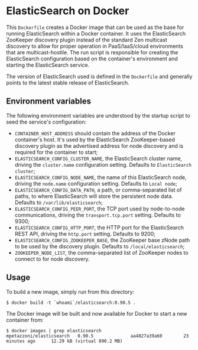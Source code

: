 ElasticSearch on Docker
=======================

This `Dockerfile` creates a Docker image that can be used as the base for
running ElasticSearch within a Docker container. It uses the ElasticSearch
ZooKeeper discovery plugin instead of the standard Zen multicast discovery to
allow for proper operation in PaaS/IaaS/cloud environments that are
multicast-hostile. The run script is responsible for creating the ElasticSearch
configuration based on the container's environment and starting the
ElasticSearch service.

The version of ElasticSearch used is defined in the `Dockerfile` and generally
points to the latest stable release of ElasticSearch.

Environment variables
---------------------

The following environment variables are understood by the startup script to
seed the service's configuration:

  - `CONTAINER_HOST_ADDRESS` should contain the address of the Docker
    container's host. It's used by the ElasticSearch ZooKeeper-based discovery
    plugin as the advertised address for node discovery and is required for the
    container to start;
  - `ELASTICSEARCH_CONFIG_CLUSTER_NAME`, the ElasticSearch cluster name,
    driving the `cluster.name` configuration setting. Defaults to
    `ElasticSearch cluster`;
  - `ELASTICSEARCH_CONFIG_NODE_NAME`, the name of this ElasticSearch node,
    driving the `node.name` configuration setting. Defaults to `Local node`;
  - `ELASTICSEARCH_CONFIG_DATA_PATH`, a path, or comma-separated list of paths,
    to where ElasticSearch will store the persistent node data. Defaults to
    `/var/lib/elasticsearch`;
  - `ELASTICSEARCH_CONFIG_PEER_PORT`, the TCP port used by node-to-node
    communications, driving the `transport.tcp.port` setting. Defaults to 9300;
  - `ELASTICSEARCH_CONFIG_HTTP_PORT`, the HTTP port for the ElasticSearch REST
    API, driving the `http.port` setting. Defaults to 9200;
  - `ELASTICSEARCH_CONFIG_ZOOKEEPER_BASE`, the ZooKeeper base zNode path to be
    used by the discovery plugin. Defaults to `/local/elasticsearch`;
  - `ZOOKEEPER_NODE_LIST`, the comma-separated list of ZooKeeper nodes to
    connect to for node discovery.

Usage
-----

To build a new image, simply run from this directory:

```
$ docker build -t `whoami`/elasticsearch:0.90.5 .
```

The Docker image will be built and now available for Docker to start a new
container from:

```
$ docker images | grep elasticsearch
mpetazzoni/elasticsearch   0.90.5              aa4827a39a60        23 minutes ago      12.29 kB (virtual 890.2 MB)
```
